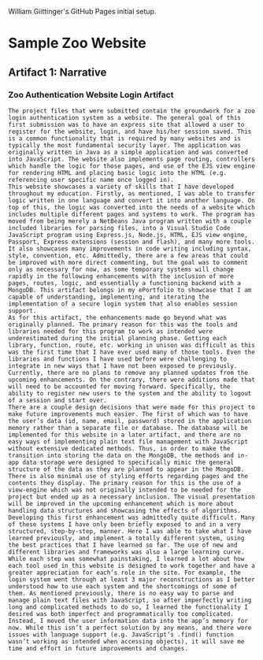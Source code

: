 William Giittinger's GitHub Pages initial setup.


# Sample Zoo Website

## Artifact 1: Narrative

### Zoo Authentication Website Login Artifact
	The project files that were submitted contain the groundwork for a zoo login authentication system as a website. The general goal of this first submission was to have an express site that allowed a user to register for the website, login, and have his/her session saved. This is a common functionality that is required by many websites and is typically the most fundamental security layer. The application was originally written in Java as a simple application and was converted into JavaScript. The website also implements page routing, controllers which handle the logic for those pages, and use of the EJS view engine for rendering HTML and placing basic logic into the HTML (e.g. referencing user specific name once logged in). 
	This website showcases a variety of skills that I have developed throughout my education. Firstly, as mentioned, I was able to transfer logic written in one language and convert it into another language. On top of this, the logic was converted into the needs of a website which includes multiple different pages and systems to work. The program has moved from being merely a NetBeans Java program written with a couple included libraries for parsing files, into a Visual Studio Code JavaScript program using Express.js, Node.js, HTML, EJS view engine, Passport, Express extensions (session and flash), and many more tools. It also showcases many improvements in code writing including syntax, style, convention, etc. Admittedly, there are a few areas that could be improved with more direct commenting, but the goal was to comment only as necessary for now, as some temporary systems will change rapidly in the following enhancements with the inclusion of more pages, routes, logic, and essentially a functioning backend with a MongoDB. This artifact belongs in my ePortfolio to showcase that I am capable of understanding, implementing, and iterating the implementation of a secure login system that also enables session support.
	As for this artifact, the enhancements made go beyond what was originally planned. The primary reason for this was the tools and libraries needed for this program to work as intended were underestimated during the initial planning phase. Getting each library, function, route, etc. working in unison was difficult as this was the first time that I have ever used many of those tools. Even the libraries and functions I have used before were challenging to integrate in new ways that I have not been exposed to previously. Currently, there are no plans to remove any planned updates from the upcoming enhancements. On the contrary, there were additions made that will need to be accounted for moving forward. Specifically, the ability to register new users to the system and the ability to logout of a session and start over.
    There are a couple design decisions that were made for this project to make future improvements much easier. The first of which was to have the user’s data (id, name, email, password) stored in the application memory rather than a separate file or database. The database will be implemented for this website in a later artifact, and there are no easy ways of implementing plain text file management with JavaScript without extensive dedicated methods. Thus, in order to make the transition into storing the data on the MongoDB, the methods and in-app data storage were designed to specifically mimic the general structure of the data as they are planned to appear in the MongoDB. There is also minimal use of styling efforts regarding pages and the contents they display. The primary reason for this is the use of a view-engine which was not originally intended to be needed for the project but ended up as a necessary inclusion. The visual presentation will be improved in the upcoming enhancement which is more about handling data structures and showcasing the effects of algorithms.
    Developing this first enhancement was admittedly quite difficult. Many of these systems I have only been briefly exposed to and in a very structured, step-by-step, manner. Here I was able to take what I have learned previously, and implement a totally different system, using the best practices that I have learned so far. The use of new and different libraries and frameworks was also a large learning curve. While each step was somewhat painstaking, I learned a lot about how each tool used in this website is designed to work together and have a greater appreciation for each’s role in the site. For example, the login system went through at least 3 major reconstructions as I better understood how to use each system and the shortcomings of some of them. As mentioned previously, there is no easy way to parse and manage plain text files with JavaScript, so after imperfectly writing long and complicated methods to do so, I learned the functionality I desired was both imperfect and programmatically too complicated. Instead, I moved the user information data into the app’s memory for now. While this isn’t a perfect solution by any means, and there were issues with language support (e.g. JavaScript’s .find() function wasn’t working as intended when accessing objects), it will save me time and effort in future improvements and changes.
